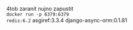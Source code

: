 4tob zaranit nujno zapustit <br>
<code>docker run -p 6379:6379 redis:6.2</code>
asgiref:3.3.4
django-async-orm:0.1.81